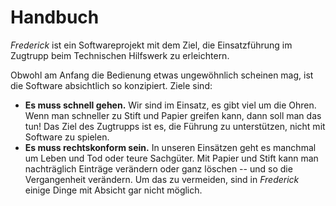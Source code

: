 # Handbuch

_Frederick_ ist ein Softwareprojekt mit dem Ziel, die Einsatzführung im Zugtrupp beim Technischen Hilfswerk zu erleichtern.

Obwohl am Anfang die Bedienung etwas ungewöhnlich scheinen mag, ist die Software absichtlich so konzipiert.
Ziele sind:

- **Es muss schnell gehen.** Wir sind im Einsatz, es gibt viel um die Ohren. Wenn man schneller zu Stift und Papier greifen kann, dann soll man das tun! Das Ziel des Zugtrupps ist es, die Führung zu unterstützen, nicht mit Software zu spielen.
- **Es muss rechtskonform sein.** In unseren Einsätzen geht es manchmal um Leben und Tod oder teure Sachgüter. Mit Papier und Stift kann man nachträglich Einträge verändern oder ganz löschen -- und so die Vergangenheit verändern. Um das zu vermeiden, sind in _Frederick_ einige Dinge mit Absicht gar nicht möglich.
